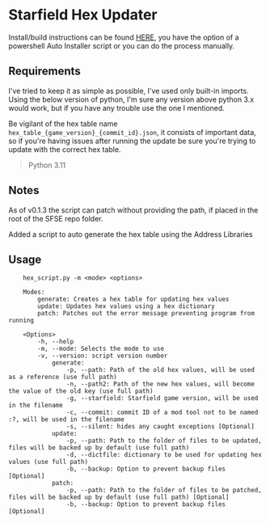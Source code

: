 # Starfield Hex Updater

Install/build instructions can be found [HERE](https://github.com/gazzamc/starfield_hex_updater/tree/main/docs), you have the option of a powershell Auto Installer script or you can do the process manually.

## Requirements
I've tried to keep it as simple as possible, I've used only built-in imports. Using the below version of python, I'm sure any version above python 3.x would work, but if you have any trouble use the one I mentioned.

Be vigilant of the hex table name `hex_table_{game_version}_{commit_id}.json`, it consists of important data, so if you're having issues after running the update be sure you're trying to update with the correct hex table.

> Python 3.11 

## Notes
As of v0.1.3 the script can patch without providing the path, if placed in the root of the SFSE repo folder.

Added a script to auto generate the hex table using the Address Libraries

## Usage
        hex_script.py -m <mode> <options>

        Modes:
            generate: Creates a hex table for updating hex values
            update: Updates hex values using a hex dictionary
            patch: Patches out the error message preventing program from running

        <Options>
            -h, --help
            -m, --mode: Selects the mode to use
            -v, --version: script version number
                generate:
                    -p, --path: Path of the old hex values, will be used as a reference (use full path)
                    -n, --path2: Path of the new hex values, will become the value of the old key (use full path)
                    -g, --starfield: Starfield game version, will be used in the filename
                    -c, --commit: commit ID of a mod tool not to be named :?, will be used in the filename
                    -s, --silent: hides any caught exceptions [Optional]
                update:
                    -p, --path: Path to the folder of files to be updated, files will be backed up by default (use full path)
                    -d, --dictfile: dictionary to be used for updating hex values (use full path)
                    -b, --backup: Option to prevent backup files [Optional]
                patch:
                    -p, --path: Path to the folder of files to be patched, files will be backed up by default (use full path) [Optional]
                    -b, --backup: Option to prevent backup files [Optional]
